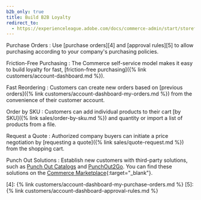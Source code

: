 ```yaml
---
b2b_only: true
title: Build B2B Loyalty
redirect_to:
  - https://experienceleague.adobe.com/docs/commerce-admin/start/storefront/enhanced-experiences.html
---
```


Purchase Orders
:  Use [purchase orders][4] and [approval rules][5] to allow purchasing according to your company's purchasing policies.

Friction-Free Purchasing
:  The Commerce self-service model makes it easy to build loyalty for fast, [friction-free purchasing]({% link customers/account-dashboard.md %}).

Fast Reordering
:  Customers can create new orders based on [previous orders]({% link customers/account-dashboard-my-orders.md %}) from the convenience of their customer account.

Order by SKU
:  Customers can add individual products to their cart [by SKU]({% link sales/order-by-sku.md %}) and quantity or import a list of products from a file.

Request a Quote
:  Authorized company buyers can initiate a price negotiation by [requesting a quote]({% link sales/quote-request.md %}) from the shopping cart.

Punch Out Solutions
:  Establish new customers with third-party solutions, such as [Punch Out Catalogs][2] and [PunchOut2Go][3]. You can find these solutions on the [Commerce Marketplace][1]{:target="_blank"}.

[1]: https://marketplace.magento.com/
[2]: https://www.punchoutcatalogs.com/
[3]: https://www.punchout2go.com/
[4]: {% link customers/account-dashboard-my-purchase-orders.md %}
[5]: {% link customers/account-dashboard-approval-rules.md %}
